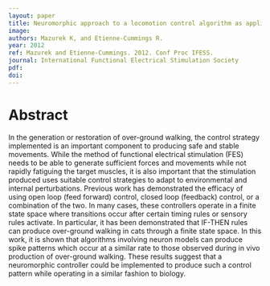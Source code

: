 ```yaml
---
layout: paper
title: Neuromorphic approach to a locomotion control algorithm as applied to the cat walking cycle
image:
authors: Mazurek K, and Etienne-Cummings R.
year: 2012
ref: Mazurek and Etienne-Cummings. 2012. Conf Proc IFESS.
journal: International Functional Electrical Stimulation Society
pdf:
doi:
---
```


# Abstract
In the generation or restoration of over-ground walking, the control strategy implemented is an important component to producing safe and stable movements. While the method of functional electrical stimulation (FES) needs to be able to generate sufficient forces and movements while not rapidly fatiguing the target muscles, it is also important that the stimulation produced uses suitable control strategies to adapt to environmental and internal perturbations. Previous work has demonstrated the efficacy of using open loop (feed forward) control, closed loop (feedback) control, or a combination of the two. In many cases, these controllers operate in a finite state space where transitions occur after certain timing rules or sensory rules activate. In particular, it has been demonstrated that IF-THEN rules can produce over-ground walking in cats through a finite state space. In this work, it is shown that algorithms involving neuron models can produce spike patterns which occur at a similar rate to those observed during in vivo production of over-ground walking. These results suggest that a neuromorphic controller could be implemented to produce such a control pattern while operating in a similar fashion to biology.

